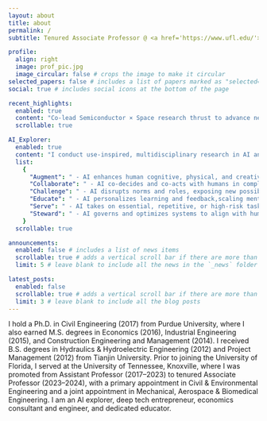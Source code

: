 ```yaml
---
layout: about
title: about
permalink: /
subtitle: Tenured Associate Professor @ <a href='https://www.ufl.edu/'>University of Florida</a>

profile:
  align: right
  image: prof_pic.jpg
  image_circular: false # crops the image to make it circular
selected_papers: false # includes a list of papers marked as "selected={true}"
social: true # includes social icons at the bottom of the page

recent_highlights:
  enabled: true
  content: "Co-lead Semiconductor × Space research thrust to advance next-generation sensors, actuators, and power systems for space applications through cutting-edge semiconductor innovation."
  scrollable: true

AI_Explorer:
  enabled: true
  content: "I conduct use-inspired, multidisciplinary research in AI and Robotics to create intelligent systems that augment, collaborate with, challenge, educate, serve, and steward (ACCESS) humanity and society. My goal is to advance AI that not only solves technical problems, but also reshapes how we live, work, learn, and govern—bridging research with real-world transformation."
  list:
    {
      "Augment": " - AI enhances human cognitive, physical, and creative abilities—empowering performance beyond natural limits.",
      "Collaborate": " - AI co-decides and co-acts with humans in complex, real-world tasks.",
      "Challenge": " - AI disrupts norms and roles, exposing new possibilities and prompting societal evolution.",
      "Educate": " - AI personalizes learning and feedback,scaling mentorship and accelerating skill growth.",
      "Serve": " - AI takes on essential, repetitive, or high-risk tasks, ensuring care and continuity.",
      "Steward": " - AI governs and optimizes systems to align with human values, advancing health, safety, security, and long-term societal well-being.",
    }
  scrollable: true

announcements:
  enabled: false # includes a list of news items
  scrollable: true # adds a vertical scroll bar if there are more than 3 news items
  limit: 5 # leave blank to include all the news in the `_news` folder

latest_posts:
  enabled: false
  scrollable: true # adds a vertical scroll bar if there are more than 3 new posts items
  limit: 3 # leave blank to include all the blog posts
---
```


I hold a Ph.D. in Civil Engineering (2017) from Purdue University, where I also earned M.S. degrees in Economics (2016), Industrial Engineering (2015), and Construction Engineering and Management (2014). I received B.S. degrees in Hydraulics & Hydroelectric Engineering (2012) and Project Management (2012) from Tianjin University. Prior to joining the University of Florida, I served at the University of Tennessee, Knoxville, where I was promoted from Assistant Professor (2017–2023) to tenured Associate Professor (2023–2024), with a primary appointment in Civil & Environmental Engineering and a joint appointment in Mechanical, Aerospace & Biomedical Engineering. I am an AI explorer, deep tech entrepreneur, economics consultant and engineer, and dedicated educator.
